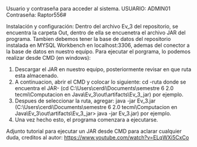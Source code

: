 Usuario y contraseña para acceder al sistema. 
USUARIO: ADMIN01 
Contraseña: Raptor556#

Instalación y configuración: 
Dentro del archivo Ev_3 del repositorio, se encuentra la carpeta Out, dentro de ella se encuenetra el archivo JAR del programa. 
Tambien debemos tener la base de datos del repositorio instalada en MYSQL Workbench en localhost:3306, ademas del conector a la base de datos en nuestro equipo. 
Para ejecutar el porgrama, lo podemos realizar desde CMD (en windows):
1. Descargar el JAR en nuestro equipo, posteriormente revisar en que ruta esta almacenado.
2. A continuacion, abrir el CMD y colocar lo siguiente:    cd -ruta donde se encuentra el JAR- (cd C:\Users\cerdi\Documents\semestre 6 2.0 tecmi\Computacion en Java\Ev_3\out\artifacts\Ev_3_jar) por ejemplo.
3. Despues de seleccionar la ruta, agregar: java -jar Ev_3.jar (C:\Users\cerdi\Documents\semestre 6 2.0 tecmi\Computacion en Java\Ev_3\out\artifacts\Ev_3_jar> java -jar Ev_3.jar) por ejemplo. 
4. Una vez hecho esto, el programa comenzara a ejecutarse.

Adjunto tutorial para ejecutar un JAR desde CMD para aclarar cualquier duda, creditos al autor: https://www.youtube.com/watch?v=ELqWXi5CxCo 
